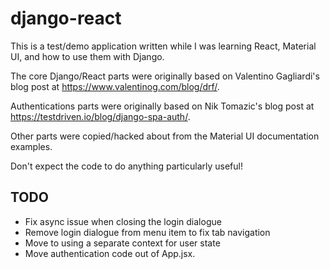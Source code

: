 # django-react

This is a test/demo application written while I was learning React, Material UI, and
how to use them with Django.

The core Django/React parts were originally based on Valentino Gagliardi's blog post at
https://www.valentinog.com/blog/drf/.

Authentications parts were originally based on Nik Tomazic's blog post at 
https://testdriven.io/blog/django-spa-auth/.

Other parts were copied/hacked about from the Material UI documentation examples.

Don't expect the code to do anything particularly useful!

## TODO

* Fix async issue when closing the login dialogue
* Remove login dialogue from menu item to fix tab navigation
* Move to using a separate context for user state
* Move authentication code out of App.jsx.